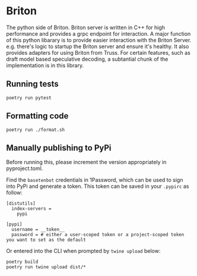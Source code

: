 # Briton

The python side of Briton. Briton server is written in C++ for high performance
and provides a grpc endpoint for interaction. A major function of this python
libarary is to provide easier interaction with the Briton Server. e.g. there's
logic to startup the Briton server and ensure it's healthy. It also provides
adapters for using Briton from Truss. For certain features, such as draft model
based speculative decoding, a subtantial chunk of the implementation is in this
library.

## Running tests

```
poetry run pytest
```

## Formatting code

```
poetry run ./format.sh
```

## Manually publishing to PyPi

Before running this, please increment the version appropriately in pyproject.toml.

Find the `basetenbot` credentials in 1Password, which can be used to sign into PyPi
and generate a token. This token can be saved in your `.pypirc` as follow:

```
[distutils]
  index-servers =
    pypi

[pypi]
  username = __token__
  password = # either a user-scoped token or a project-scoped token you want to set as the default
```

Or entered into the CLI when prompted by `twine upload` below:

```
poetry build
poetry run twine upload dist/*
```
